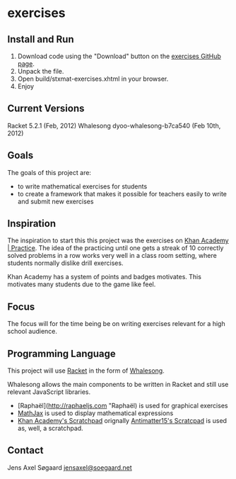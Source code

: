 exercises
=========

Install and Run
---------------

1. Download code using the "Download" button on the [exercises GitHub page](https://github.com/soegaard/exercises "Github Page").
2. Unpack the file.
3. Open build/stxmat-exercises.xhtml in your browser.
4. Enjoy

Current Versions
----------------
Racket     5.2.1                   (Feb, 2012)
Whalesong  dyoo-whalesong-b7ca540  (Feb 10th, 2012) 


Goals
-----
The goals of this project are:

* to write mathematical exercises for students  
* to create a framework that makes it possible for
  teachers easily to write and submit new exercises

Inspiration
-----------
The inspiration to start this this project was the exercises on 
[Khan Academy | Practice](http://http://www.khanacademy.org/exercisedashboard "Khan Academy").
The idea of the practicing until one gets a streak of 10 correctly solved
problems in a row works very well in a class room setting, where students
normally dislike drill exercises.

Khan Academy has a system of points and badges motivates. This motivates many 
students due to the game like feel. 

Focus
-----
The focus will for the time being be on writing exercises relevant for
a high school audience.

Programming Language
--------------------
This project will use [Racket](http://www.racket-lang.org/) in the form 
of [Whalesong](http://hashcollision.org/whalesong/ "Whalesong").

Whalesong allows the main components to be written in Racket and still
use relevant JavaScript libraries.

* [Raphaël](http://raphaeljs.com "Raphaël) is used for graphical exercises
* [MathJax](http://www.mathjax.org "MathJax") is used to display mathematical expressions
* [Khan Academy's Scratchpad](http://github.com/Khan/khan-exercises/blob/master/utils/scratchpad.js "Scratchpad")
  orignally [Antimatter15's Scratcpad](http://github.com/antimatter15/scratchpad "Scratchpad") 
  is used as, well, a scratchpad.
  
Contact
-------
Jens Axel Søgaard
jensaxel@soegaard.net













